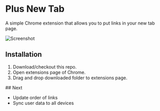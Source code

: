 # Plus New Tab

A simple Chrome extension that allows you to put links in your new tab page.

![Screenshot](https://i.imgur.com/4U3Rru2.png)

## Installation

1. Download/checkout this repo.
2. Open extensions page of Chrome.
3. Drag and drop downloaded folder to extensions page.

## Next

- Update order of links
- Sync user data to all devices
